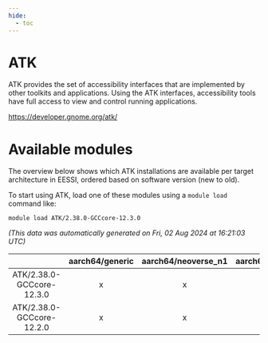 ```yaml
---
hide:
  - toc
---
```


ATK
===


ATK provides the set of accessibility interfaces that are implemented by other toolkits and applications. Using the ATK interfaces, accessibility tools have full access to view and control running applications.

https://developer.gnome.org/atk/
# Available modules


The overview below shows which ATK installations are available per target architecture in EESSI, ordered based on software version (new to old).

To start using ATK, load one of these modules using a `module load` command like:

```shell
module load ATK/2.38.0-GCCcore-12.3.0
```

*(This data was automatically generated on Fri, 02 Aug 2024 at 16:21:03 UTC)*  

| |aarch64/generic|aarch64/neoverse_n1|aarch64/neoverse_v1|x86_64/generic|x86_64/amd/zen2|x86_64/amd/zen3|x86_64/amd/zen4|x86_64/intel/haswell|x86_64/intel/skylake_avx512|
| :---: | :---: | :---: | :---: | :---: | :---: | :---: | :---: | :---: | :---: |
|ATK/2.38.0-GCCcore-12.3.0|x|x|x|x|x|x|-|x|x|
|ATK/2.38.0-GCCcore-12.2.0|x|x|x|x|x|x|-|x|x|
